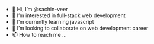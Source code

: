 - 👋 Hi, I’m @sachin-veer
- 👀 I’m interested in full-stack web development
- 🌱 I’m currently learning javascript
- 💞️ I’m looking to collaborate on web development career
- 📫 How to reach me ...

<!---
sachin-veer/Sachin-veer is a ✨ special ✨ repository because its `README.md` (this file) appears on your GitHub profile.
You can click the Preview link to take a look at your changes.
--->
